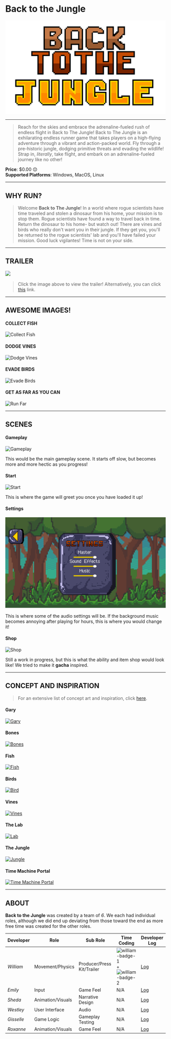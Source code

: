 # Back to the Jungle

<p align="center">
  <img src="../Jetpack/Assets/Resources/UI/Start%20(MainMenu)/logo_backToTheJungle.png"/>
</p>

---

> Reach for the skies and embrace the adrenaline-fueled rush of endless flight in Back to The Jungle! Back to The Jungle is an exhilarating endless runner game that takes players on a high-flying adventure through a vibrant and action-packed world. Fly through a pre-historic jungle, dodging primitive threats and evading the wildlife! Strap in, *literally*, take flight, and embark on an adrenaline-fueled journey like no other!

**Price**: $0.00 😔  
**Supported Platforms**: Windows, MacOS, Linux

---

## WHY RUN?

> Welcome **Back to The Jungle**! In a world where rogue scientists have time traveled and stolen a dinosaur from his home, your mission is to stop them. Rogue scientists have found a way to travel back in time. Return the dinosaur to his home- but watch out! There are vines and birds who really don't want you in their jungle. If they get you, you'll be returned to the rogue scientists' lab and you'll have failed your mission. Good luck vigilantes! Time is not on your side.

---

## TRAILER

[![][trailer-image]][trailer-link]
> Click the image above to view the trailer! Alternatively, you can click [this][trailer-link] link.

---

## AWESOME IMAGES!

#### COLLECT FISH
![Collect Fish][collect-fish-image]

#### DODGE VINES
![Dodge Vines][dodge-vines-image]

#### EVADE BIRDS
![Evade Birds][evade-birds-image]

#### GET AS FAR AS YOU CAN
![Run Far][run-far-image]

---

## SCENES

#### Gameplay
![Gameplay][gameplay-image]

This would be the main gameplay scene. It starts off slow, but becomes more and more hectic as you progress!

#### Start
![Start][start-image]

This is where the game will greet you once you have loaded it up!

#### Settings
![Settings][settings-image]

This is where some of the audio settings will be. If the background music becomes annoying after playing for hours, this is where you would change it!

#### Shop
![Shop][shop-image]

Still a work in progress, but this is what the ability and item shop would look like! We tried to make it **gacha** inspired.

---

## CONCEPT AND INSPIRATION

>For an extensive list of concept art and inspiration, click [here](https://docs.google.com/document/d/1uXti2uPZ25p7ksa07-LirpbnO0W7hCIoSAELNFz9EyU/view).

#### Gary
[![Gary][gary-image]][gary-link]

#### Bones
[![Bones][bones-image]][bones-link]

#### Fish
[![Fish][fish-image]][fish-link]

#### Birds
[![Bird][bird-image]][bird-link]

#### Vines
[![Vines][vines-image]][vines-link]

#### The Lab
[![Lab][lab-image]][lab-link]

#### The Jungle
[![Jungle][jungle-image]][jungle-link]

#### Time Machine Portal
[![Time Machine Portal][time-machine-image]][time-machine-link]

---

## ABOUT

**Back to the Jungle** was created by a team of *6*. We each had individual roles, although we did end up deviating from those toward the end as more free time was created for the other roles.

| Developer   | Role              | Sub Role                   | Time Coding                | Developer Log       |
| ----------- | ----------------- | -------------------------- | -------------------------- | ------------------- |
| *William*   | Movement/Physics  | Producer/Press Kit/Trailer | ![william-badge-1] + ![william-badge-2] | [Log][william-log]  |
| *Emily*     | Input             | Game Feel                  | N/A                        | [Log][emily-log]    |
| *Sheda*     | Animation/Visuals | Narrative Design           | N/A                        | [Log][sheda-log]    |
| *Westley*   | User Interface    | Audio                      | N/A                        | [Log][westley-log]  |
| *Gisselle*  | Game Logic        | Gameplay Testing           | N/A                        | [Log][gisselle-log] |
| *Roxanne*   | Animation/Visuals | Game Feel                  | N/A                        | [Log][roxanne-log]  |

<!-- LINKS/IMAGES -->
[trailer-link]: https://youtu.be/_5Re1wy7m1A
[trailer-image]: https://img.youtube.com/vi/_5Re1wy7m1A/maxresdefault.jpg

[collect-fish-image]: images/collect_fish.gif
[dodge-vines-image]: images/dodge_vines.gif
[evade-birds-image]: images/evade_birds.gif
[run-far-image]: images/run_far.gif

[gameplay-image]: images/gameplay.gif
[start-image]: images/start.gif
[settings-image]: images/settings.png
[shop-image]: images/shop.gif

[gary-image]: https://pixelartmaker-data-78746291193.nyc3.digitaloceanspaces.com/image/6811fd9e7127fe1.png
[gary-link]: https://pixelartmaker.com/art/6811fd9e7127fe1

[bones-image]: https://www.pngkit.com/png/full/973-9732326_pterodactyl-ver-pixel-art-chick.png
[bones-link]: https://www.pngkit.com/view/u2y3q8i1a9o0w7y3_pterodactyl-ver-pixel-art-chick/

[fish-image]: https://pixelartmaker-data-78746291193.nyc3.digitaloceanspaces.com/image/05e4c8db8f38944.png
[fish-link]: https://pixelartmaker.com/art/05e4c8db8f38944

[bird-image]: https://img.itch.zone/aW1hZ2UvNDQxMTk5LzIyMTkyMTguZ2lm/347x500/D5wQjR.gif
[bird-link]: https://ma9ici4n.itch.io/pixel-art-bird-16x16

[vines-image]: https://art.pixilart.com/63f8f96334ca616.png
[vines-link]: https://www.pixilart.com/art/pixel-vine-63f8f96334ca616

[lab-image]: https://i.pinimg.com/originals/9c/34/6b/9c346bd4c788ed03665f029d123cb4ba.png
[lab-link]: https://www.pinterest.com/pin/360569513922546461/

[jungle-image]: https://as1.ftcdn.net/v2/jpg/02/47/01/78/1000_F_247017897_EIjifTdilxNNpBPrJwiloSkgJh6mwpe1.jpg
[jungle-link]: https://stock.adobe.com/bg/images/pixel-art-jungle-background-detailed-vector-illustration/247017897

[time-machine-image]: https://pixelartmaker-data-78746291193.nyc3.digitaloceanspaces.com/image/48890ee8a13e3f6.png
[time-machine-link]: https://pixelartmaker.com/art/48890ee8a13e3f6

[william-badge-1]: https://wakatime.com/badge/github/beanbeanjuice/ecs189L-back-to-the-jungle.svg
[william-badge-2]: https://wakatime.com/badge/github/beanbeanjuice/back-to-the-jungle.svg
[william-log]: ../developer_logs/William.md
[emily-log]: ../developer_logs/Emily.md
[sheda-log]: ../developer_logs/Sheda.md
[westley-log]: ../developer_logs/Westley.md
[gisselle-log]: ../developer_logs/Gisselle.md
[roxanne-log]: ../developer_logs/Roxanne.md
